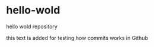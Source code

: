 hello-wold
==========

hello wold repository

this text is added for testing how commits works in Github
